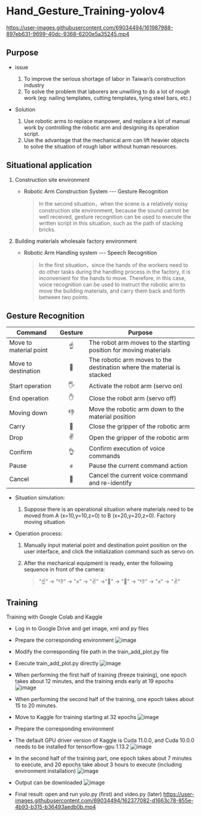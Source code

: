 # Hand_Gesture_Training-yolov4

https://user-images.githubusercontent.com/69034494/161987988-897eb631-9699-40dc-9368-6200e5a35245.mp4

## Purpose

* issue 
    1. To improve the serious shortage of labor in Taiwan’s construction industry
    2. To solve the problem that laborers are unwilling to do a lot of rough work (eg: nailing templates, cutting templates, tying steel bars, etc.)

* Solution 
    1. Use robotic arms to replace manpower, and replace a lot of manual work by controlling the robotic arm and designing its operation script.
    2. Use the advantage that the mechanical arm can lift heavier objects to solve the situation of rough labor without human resources.

## Situational application

1. Construction site environment

    * Robotic Arm Construction System --- Gesture Recognition
    
        > In the second situation，when the scene is a relatively noisy construction site environment, because the sound cannot be well received, gesture recognition can be used to execute the written script in this situation, such as the path of stacking bricks.

2. Building materials wholesale factory environment

    * Robotic Arm Handling system --- Speech Recognition
    
        > In the first situation，since the hands of the workers need to do other tasks during the handling process in the factory, it is inconvenient for the hands to move. Therefore, in this case, voice recognition can be used to instruct the robotic arm to move the building materials, and carry them back and forth between two points.


## Gesture Recognition

| Command | Gesture | Purpose | 
|-------|:-----:|-------|
| Move to material point |  ☝  | The robot arm moves to the starting position for moving materials  |
| Move to destination |  🤙  | The robotic arm moves to the destination where the material is stacked |
| Start operation  |  🖐  | Activate the robot arm (servo on) |
| End operation | ✋ | Close the robot arm (servo off) |
| Moving down | 👎 | Move the robotic arm down to the material position |
| Carry | 🤏 | Close the gripper of the robotic arm |
| Drop | ✌ | Open the gripper of the robotic arm |
| Confirm | 👌 | Confirm execution of voice commands |
| Pause | ✊ | Pause the current command action |
| Cancel | 🤞 | Cancel the current voice command and re-identify |

* Situation simulation: 
    1. Suppose there is an operational situation where materials need to be moved from A (x=10,y=10,z=0) to B (x=20,y=20,z=0).
Factory moving situation

* Operation process: 
    1. Manually input material point and destination point position on the user interface, and click the initialization command such as servo on.

    2. After the mechanical equipment is ready, enter the following sequence in front of the camera: 
       > "☝" -> "👎" -> "✊" -> "✌" ->"🤏" -> "🤙" -> "👎" -> "✊" -> "✌"

## Training

Training with Google Colab and Kaggle

* Log in to Google Drive and get image, xml and py files
* Prepare the corresponding environment
![image](https://user-images.githubusercontent.com/69034494/162375751-0f56bde1-4adb-4d83-ba4b-86dd20362336.png)

* Modify the corresponding file path in the train_add_plot.py file
* Execute train_add_plot.py directly
![image](https://user-images.githubusercontent.com/69034494/162375860-256b069c-0305-4f77-ae46-db4266142cea.png)

* When performing the first half of training (freeze training), one epoch takes about 12 minutes, and the training ends early at 19 epochs
![image](https://user-images.githubusercontent.com/69034494/162376058-3304fe72-6be6-41ab-bafe-7091e0038d00.png)

* When performing the second half of the training, one epoch takes about 15 to 20 minutes.
* Move to Kaggle for training starting at 32 epochs
![image](https://user-images.githubusercontent.com/69034494/162376274-c7f072c7-0548-4477-84db-b1c71d62d56f.png)

* Prepare the corresponding environment
* The default GPU driver version of Kaggle is Cuda 11.0.0, and Cuda 10.0.0 needs to be installed for tensorflow-gpu 1.13.2
![image](https://user-images.githubusercontent.com/69034494/162376530-a2deb13b-a8a5-41b5-b3cf-af4076e943e1.png)

* In the second half of the training part, one epoch takes about 7 minutes to execute, and 20 epochs take about 3 hours to execute (including environment installation)
![image](https://user-images.githubusercontent.com/69034494/162376694-f0cb312b-42ac-4caf-a149-73e538ec6fe0.png)

* Output can be downloaded
![image](https://user-images.githubusercontent.com/69034494/162376791-ef01bb75-def6-4e3e-90ad-32991fa6fe18.png)

* Final result: open and run yolo.py (first) and video.py (later)
https://user-images.githubusercontent.com/69034494/162377082-d1663c78-855e-4b93-b315-b36493aedb0b.mp4

